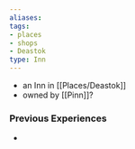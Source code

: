 ```yaml
---
aliases: 
tags: 
- places
- shops
- Deastok
type: Inn
---
```


- an Inn in [[Places/Deastok]]
- owned by [[Pinn]]?

### Previous Experiences
-  

